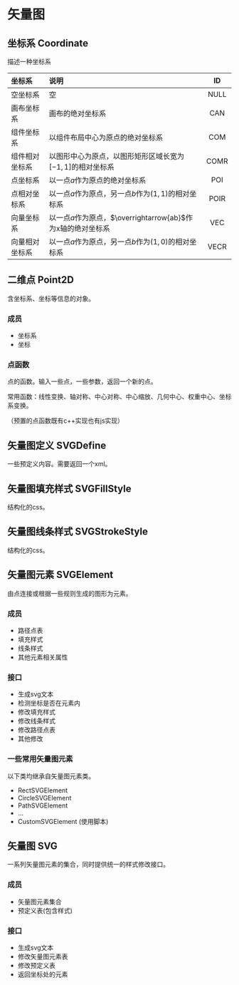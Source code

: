 # 矢量图

## 坐标系 Coordinate

描述一种坐标系

|坐标系|说明|ID|
|:-|:-|:-:|
|空坐标系|空|NULL|
|画布坐标系|画布的绝对坐标系|CAN|
|组件坐标系|以组件布局中心为原点的绝对坐标系|COM|
|组件相对坐标系|以图形中心为原点，以图形矩形区域长宽为$[-1,1]$的相对坐标系|COMR|
|点坐标系|以一点$a$作为原点的绝对坐标系|POI|
|点相对坐标系|以一点$a$作为原点，另一点$b$作为$(1,1)$的相对坐标系|POIR|
|向量坐标系|以一点$a$作为原点，$\overrightarrow{ab}$作为x轴的绝对坐标系|VEC|
|向量相对坐标系|以一点$a$作为原点，另一点$b$作为$(1,0)$的相对坐标系|VECR|

## 二维点 Point2D

含坐标系、坐标等信息的对象。

### 成员

- 坐标系
- 坐标

### 点函数

点的函数。输入一些点，一些参数，返回一个新的点。

常用函数：线性变换、轴对称、中心对称、中心缩放、几何中心、权重中心、坐标系变换。

（预置的点函数既有c++实现也有js实现）

## 矢量图定义 SVGDefine

一些预定义内容。需要返回一个xml。

## 矢量图填充样式 SVGFillStyle

结构化的css。

## 矢量图线条样式 SVGStrokeStyle

结构化的css。

## 矢量图元素 SVGElement

由点连接或根据一些规则生成的图形为元素。

### 成员

- 路径点表
- 填充样式
- 线条样式
- 其他元素相关属性

### 接口

- 生成svg文本
- 检测坐标是否在元素内
- 修改填充样式
- 修改线条样式
- 修改路径点表
- 其他修改

### 一些常用矢量图元素

以下类均继承自矢量图元素类。

- RectSVGElement
- CircleSVGElement
- PathSVGElement
- ...
- CustomSVGElement (使用脚本)

## 矢量图 SVG

一系列矢量图元素的集合，同时提供统一的样式修改接口。

### 成员

- 矢量图元素集合
- 预定义表(包含样式)

### 接口

- 生成svg文本
- 修改矢量图元素表
- 修改预定义表
- 返回坐标处的元素
